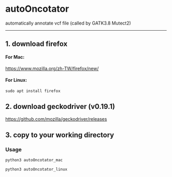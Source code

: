 # autoOncotator
automatically annotate vcf file (called by GATK3.8 Mutect2)

- - -
## 1. download firefox
#### For Mac:
https://www.mozilla.org/zh-TW/firefox/new/

#### For Linux:
```
sudo apt install firefox
```
## 2. download geckodriver (v0.19.1)
https://github.com/mozilla/geckodriver/releases

## 3. copy to your working directory

### Usage
```python
python3 autoOncotator_mac
```
```python
python3 autoOncotator_linux
```
